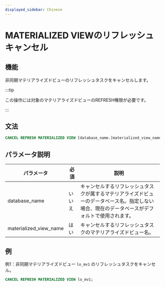```yaml
---
displayed_sidebar: Chinese
---
```


# MATERIALIZED VIEWのリフレッシュキャンセル

## 機能

非同期マテリアライズドビューのリフレッシュタスクをキャンセルします。

:::tip

この操作には対象のマテリアライズドビューのREFRESH権限が必要です。

:::

## 文法

```SQL
CANCEL REFRESH MATERIALIZED VIEW [database_name.]materialized_view_name
```

## パラメータ説明

| **パラメータ**         | **必須** | **説明**                                                     |
| ---------------------- | -------- | ------------------------------------------------------------ |
| database_name          | いいえ   | キャンセルするリフレッシュタスクが属するマテリアライズドビューのデータベース名。指定しない場合、現在のデータベースがデフォルトで使用されます。 |
| materialized_view_name | はい     | キャンセルするリフレッシュタスクのマテリアライズドビュー名。 |

## 例

例1：非同期マテリアライズドビュー `lo_mv1` のリフレッシュタスクをキャンセル。

```SQL
CANCEL REFRESH MATERIALIZED VIEW lo_mv1;
```
